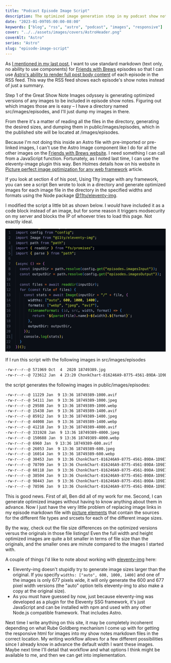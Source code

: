 ```yaml
---
title: "Podcast Episode Image Script"
description: The optimized image generation step in my podcast show notes image workflow.
date: "2023-01-09T05:00:00-08:00"
keywords: ["blog", "rss", "astro", "podcast", "images", "responsive"]
cover: "../../assets/images/covers/AstroHeader.png"
coverAlt: "Astro"
series: "Astro"
slug: "episode-image-script"
---
```


As [I mentioned in my last post](/more-astro-image-markdown/), I want to use standard markdown (text only, no ability to use components) for [Friends with Brews](https://friendswithbrews.com) episodes so that I can use [Astro's ability to render full post body content](https://docs.astro.build/en/guides/rss/#including-full-post-content) of each episode in the RSS feed. This way the RSS feed shows each episode's show notes instead of just a summary.

Step 1 of the Great Show Note Images odyssey is generating optimized versions of any images to be included in episode show notes. Figuring out which images those are is easy – I have a directory named src/images/episodes, and I'll just dump my images in there.

From there it's a matter of reading all the files in the directory, generating the desired sizes, and dumping them in public/images/episodes, which in the published site will be located at /images/episodes.

Because I'm not doing this inside an Astro file with pre-imported or pre-linked images, I can't use the Astro Image component like I do for all the other images on the [Friends with Brews website](https://friendswithbrews.com). I need something I can call from a JavaScript function. Fortunately, as I noted last time, I can use the eleventy-image plugin this way. Ben Holmes details how on his website in [Picture perfect image optimization for any web framework](https://bholmes.dev/blog/picture-perfect-image-optimization/) article.

If you look at section 4 of his post, Using 11ty image with any framework, you can see a script Ben wrote to look in a directory and generate optimized images for each image file in the directory in the specified widths and formats using the Node package [@11ty/eleventy-img](https://www.npmjs.com/package/@11ty/eleventy-img).

I modified the script a little bit as shown below. I _would_ have included it as a code block instead of an image, but for some reason it triggers modsecurity on my server and blocks the IP of whoever tries to load this page. Not exactly ideal.

[![Image optimization script](../../assets/images/posts/episode-image-script-1.png)](/images/posts/episode-image-script-1.png)

If I run this script with the following images in src/images/episodes

```sh frame="code"
-rw-r--r--@ 571969 Oct  4  2020 18749389.jpg
-rw-r--r--@ 723612 Jan  4 23:20 ChonkChart-816246A9-8775-4561-B9DA-1D9E7E0413B1-20220323095602.png
```

the script generates the following images in public/images/episodes:

```sh frame="code"
-rw-r--r--@ 11229 Jan  9 13:36 18749389-1000.avif
-rw-r--r--@ 54111 Jan  9 13:36 18749389-1000.jpeg
-rw-r--r--@ 29588 Jan  9 13:36 18749389-1000.webp
-rw-r--r--@ 15438 Jan  9 13:36 18749389-1400.avif
-rw-r--r--@ 85912 Jan  9 13:36 18749389-1400.jpeg
-rw-r--r--@ 44008 Jan  9 13:36 18749389-1400.webp
-rw-r--r--@ 41218 Jan  9 13:36 18749389-4000.avif
-rw-r--r--@ 331928 Jan  9 13:36 18749389-4000.jpeg
-rw-r--r--@ 150688 Jan  9 13:36 18749389-4000.webp
-rw-r--r--@ 6960 Jan  9 13:36 18749389-600.avif
-rw-r--r--@ 26053 Jan  9 13:36 18749389-600.jpeg
-rw-r--r--@ 16014 Jan  9 13:36 18749389-600.webp
-rw-r--r--@ 30453 Jan  9 13:36 ChonkChart-816246A9-8775-4561-B9DA-1D9E7E0413B1-20220323095602-600.avif
-rw-r--r--@ 78709 Jan  9 13:36 ChonkChart-816246A9-8775-4561-B9DA-1D9E7E0413B1-20220323095602-600.jpeg
-rw-r--r--@ 60118 Jan  9 13:36 ChonkChart-816246A9-8775-4561-B9DA-1D9E7E0413B1-20220323095602-600.webp
-rw-r--r--@ 38504 Jan  9 13:36 ChonkChart-816246A9-8775-4561-B9DA-1D9E7E0413B1-20220323095602-677.avif
-rw-r--r--@ 98443 Jan  9 13:36 ChonkChart-816246A9-8775-4561-B9DA-1D9E7E0413B1-20220323095602-677.jpeg
-rw-r--r--@ 78596 Jan  9 13:36 ChonkChart-816246A9-8775-4561-B9DA-1D9E7E0413B1-20220323095602-677.webp
```

This is good news. First of all, Ben did all of my work for me. Second, I can generate optimized images without having to know anything about them in advance. Now I just have the very little problem of replacing image links in my episode markdown file with [picture elements](https://developer.mozilla.org/en-US/docs/Web/HTML/Element/picture) that contain the sources for the different file types and srcsets for each of the different image sizes.

By the way, check out the file size differences on the optimized versions versus the originals in those file listings! Even the full width and height optimized images are quite a bit smaller in terms of file size than the originals, and the smaller ones are minute compared to the images I started with.

A couple of things I'd like to note about working with [eleventy-img](https://www.11ty.dev/docs/plugins/image/) here:

- Eleventy-img doesn't stupidly try to generate image sizes larger than the original. If you specify `widths: ["auto", 600, 1000, 1400]` and one of the images is only 677 pixels wide, it will only generate the 600 and 677 pixel width versions (the "auto" option tells eleventy-img to also make a copy at the original size).
- As you must have guessed by now, just because eleventy-img was developed as a plugin for the Eleventy SSG framework, it's just JavaScript and can be installed with npm and used with any other Node.js compatible framework. That includes Astro.

Next time I write anything on this site, it may be completely incoherent depending on what Rube Goldberg mechanism I come up with for getting the responsive html for images into my show notes markdown files in the correct location. My writing workflow allows for a few different possibilities since I already know in advance the default width I want these images. Maybe next time I'll detail that workflow and what options I think might be available to me, and then we can get into implementation.
